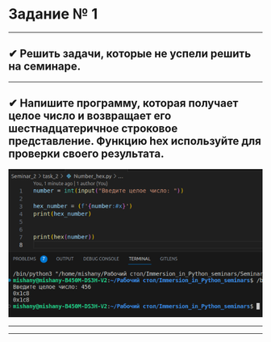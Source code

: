 # Задание № 1
___
## ✔ Решить задачи, которые не успели решить на семинаре.
___
## ✔ Напишите программу, которая получает целое число и возвращает его шестнадцатеричное строковое представление. Функцию hex используйте для проверки своего результата.

![007](images/007.png)

___
___